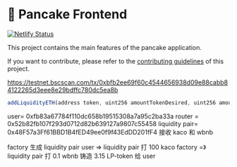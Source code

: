 # 🥞 Pancake Frontend

[![Netlify Status](https://api.netlify.com/api/v1/badges/7bebf1a3-be7b-4165-afd1-446256acd5e3/deploy-status)](https://app.netlify.com/sites/pancake-prod/deploys)

This project contains the main features of the pancake application.

If you want to contribute, please refer to the [contributing guidelines](./CONTRIBUTING.md) of this project.

https://testnet.bscscan.com/tx/0xbfb2ee69f60c4544656938d09e88cabb84122265d3eee8e29bdffc780dc5ea8b

```ts
addLiquidityETH(address token, uint256 amountTokenDesired, uint256 amountTokenMin, uint256 amountETHMin, address to, uint256 deadline)
```

user= 0xfb83a67784f110dc658b19515308a7a95c2ba33a
router = 0x52b82fb107f293d0712d82b639127a9807c55458
liquidity pair= 0x48F57a3Ff61BBD1B4fED49ee0f9f43EdDD201fF4 接收 kaco 和 wbnb

factory 生成 liquidity pair
user => liquidity pair 打 100 kaco
factory =》 liquidity pair 打 0.1 wbnb
铸造 3.15 LP-token 给 user
